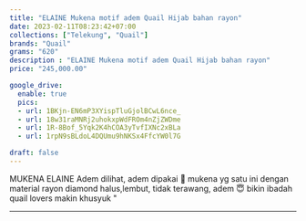 ```yaml
---
title: "ELAINE Mukena motif adem Quail Hijab bahan rayon"
date: 2023-02-11T08:23:42+07:00
collections: ["Telekung", "Quail"]
brands: "Quail"
grams: "620"
description : "ELAINE Mukena motif adem Quail Hijab bahan rayon"
price: "245,000.00"

google_drive:
  enable: true
  pics:
  - url: 1BKjn-EN6mP3XYispTluGjolBCwL6nce_
  - url: 18w31raMNRj2uhokxpWdFROm4nZjZWDme
  - url: 1R-8Bof_5Yqk2K4hCOA3yTvfIXNc2xBLa
  - url: 1rpN9sBLdoL4DQUmu9hNKSx4FfcYW0l7G

draft: false
---
```


MUKENA ELAINE
Adem dilihat, adem dipakai 🤍 mukena yg satu ini dengan material rayon diamond halus,lembut, tidak terawang, adem 😇 bikin ibadah quail lovers makin khusyuk  "

---   
 
